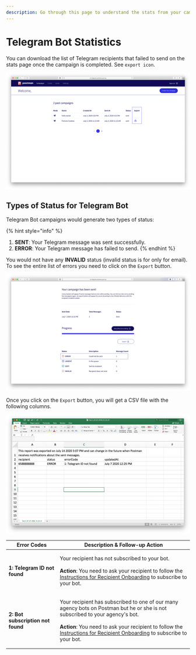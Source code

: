 ```yaml
---
description: Go through this page to understand the stats from your campaign.
---
```


# Telegram Bot Statistics

You can download the list of Telegram recipients that failed to send on the stats page once the campaign is completed. See `export icon`.&#x20;

![](../../../.gitbook/assets/telegram-stat-export.png)

## Types of Status for Telegram Bot

Telegram Bot campaigns would generate two types of status:

{% hint style="info" %}
1. **SENT**:  Your Telegram message was sent successfully.&#x20;
2. **ERROR**: Your Telegram message has failed to send.&#x20;
{% endhint %}

You would not have any **INVALID** status (invalid status is for only for email). To see the entire list of errors you need to click on the `Export` button.&#x20;

![](../../../.gitbook/assets/postman-telegram-stat-2.jpg)

Once you click on the `Export` button, you will get a CSV file with the following columns.&#x20;

![](../../../.gitbook/assets/postman-telegram-stat.jpg)

| Error Codes                       | Description & Follow-up Action                                                                                                                                                                                                                                                                                                                                                              |
| --------------------------------- | ------------------------------------------------------------------------------------------------------------------------------------------------------------------------------------------------------------------------------------------------------------------------------------------------------------------------------------------------------------------------------------------- |
| **1: Telegram ID not found**      | <p>Your recipient has not subscribed to your bot. <br><br><strong>Action</strong>: You need to ask your recipient to follow the <a href="https://guide.postman.gov.sg/guide/quick-start/telegram-bot/instructions-recipient-telegram">Instructions for Recipient Onboarding</a> to subscribe to your bot.</p>                                                                               |
| **2: Bot subscription not found** | <p>Your recipient has subscribed to one of our many agency bots on Postman but he or she is not subscribed to your agency's bot.<br><br><strong>Action</strong>: You need to ask your recipient to follow the <a href="https://guide.postman.gov.sg/guide/quick-start/telegram-bot/instructions-recipient-telegram">Instructions for Recipient Onboarding</a> to subscribe to your bot.</p> |

